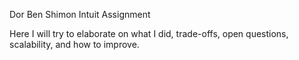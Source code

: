 Dor Ben Shimon Intuit Assignment

Here I will try to elaborate on what I did, trade-offs, open questions, scalability, and how to improve.

